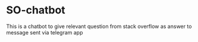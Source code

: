 # SO-chatbot
This is a chatbot to give relevant question from stack overflow as answer to message sent via telegram app
